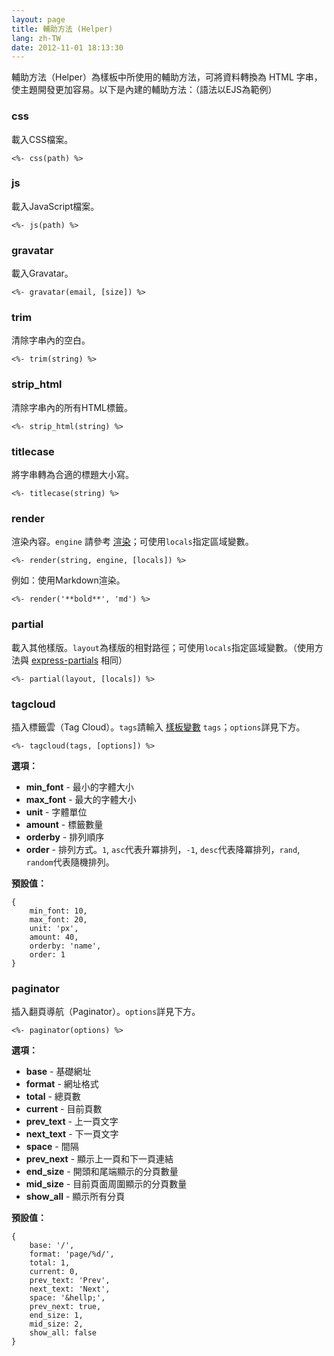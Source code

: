 ```yaml
---
layout: page
title: 輔助方法 (Helper)
lang: zh-TW
date: 2012-11-01 18:13:30
---
```


輔助方法（Helper）為樣板中所使用的輔助方法，可將資料轉換為 HTML 字串，使主題開發更加容易。以下是內建的輔助方法：（語法以EJS為範例）

### css

載入CSS檔案。

```
<%- css(path) %>
```

### js

載入JavaScript檔案。

```
<%- js(path) %>
```

### gravatar

載入Gravatar。

```
<%- gravatar(email, [size]) %>
```

### trim

清除字串內的空白。

```
<%- trim(string) %>
```

### strip_html

清除字串內的所有HTML標籤。

```
<%- strip_html(string) %>
```

### titlecase

將字串轉為合適的標題大小寫。

```
<%- titlecase(string) %>
```

### render

渲染內容。`engine` 請參考 [渲染][2]；可使用`locals`指定區域變數。

```
<%- render(string, engine, [locals]) %>
```

例如：使用Markdown渲染。

```
<%- render('**bold**', 'md') %>
```

### partial

載入其他樣版。`layout`為樣版的相對路徑；可使用`locals`指定區域變數。（使用方法與 [express-partials][1] 相同）

```
<%- partial(layout, [locals]) %>
```

### tagcloud

插入標籤雲（Tag Cloud）。`tags`請輸入 [樣板變數][3] `tags`；`options`詳見下方。

```
<%- tagcloud(tags, [options]) %>
```

**選項：**

- **min_font** - 最小的字體大小
- **max_font** - 最大的字體大小
- **unit** - 字體單位
- **amount** - 標籤數量
- **orderby** - 排列順序
- **order** - 排列方式。`1`, `asc`代表升冪排列，`-1`, `desc`代表降冪排列，`rand`, `random`代表隨機排列。

**預設值：**

```
{
	min_font: 10,
	max_font: 20,
	unit: 'px',
	amount: 40,
	orderby: 'name',
	order: 1
}
```

### paginator

插入翻頁導航（Paginator）。`options`詳見下方。

```
<%- paginator(options) %>
```

**選項：**

- **base** - 基礎網址
- **format** - 網址格式
- **total** - 總頁數
- **current** - 目前頁數
- **prev_text** - 上一頁文字
- **next_text** - 下一頁文字
- **space** - 間隔
- **prev_next** - 顯示上一頁和下一頁連結
- **end_size** - 開頭和尾端顯示的分頁數量
- **mid_size** - 目前頁面周圍顯示的分頁數量
- **show_all** - 顯示所有分頁

**預設值：**

```
{
	base: '/',
	format: 'page/%d/',
	total: 1,
	current: 0,
	prev_text: 'Prev',
	next_text: 'Next',
	space: '&hellp;',
	prev_next: true,
	end_size: 1,
	mid_size: 2,
	show_all: false
}
```

[1]: https://github.com/publicclass/express-partials
[2]: render.html
[3]: template-data.html